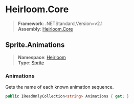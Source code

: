 # Heirloom.Core

> **Framework**: .NETStandard,Version=v2.1  
> **Assembly**: [Heirloom.Core][0]  

## Sprite.Animations

> **Namespace**: [Heirloom][0]  
> **Type**: [Sprite][1]  

### Animations

Gets the name of each known animation sequence.

```cs
public IReadOnlyCollection<string> Animations { get; }
```

[0]: ../../../Heirloom.Core.md
[1]: ../Sprite.md
